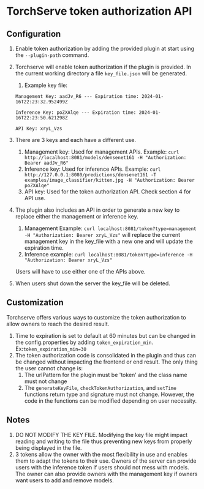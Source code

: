 # TorchServe token authorization API

## Configuration
1. Enable token authorization by adding the provided plugin at start using the `--plugin-path` command.
2. Torchserve will enable token authorization if the plugin is provided. In the current working directory a file `key_file.json` will be generated.
    1. Example key file:

    `Management Key: aadJv_R6 --- Expiration time: 2024-01-16T22:23:32.952499Z`

    `Inference Key: poZXAlqe --- Expiration time: 2024-01-16T22:23:50.621298Z`

    `API Key: xryL_Vzs`
3. There are 3 keys and each have a different use.
    1. Management key: Used for management APIs. Example:
    `curl http://localhost:8081/models/densenet161 -H "Authorization: Bearer aadJv_R6"`
    2. Inference key: Used for inference APIs. Example:
    `curl http://127.0.0.1:8080/predictions/densenet161 -T examples/image_classifier/kitten.jpg -H "Authorization: Bearer poZXAlqe"`
    3. API key: Used for the token authorization API. Check section 4 for API use.
4. The plugin also includes an API in order to generate a new key to replace either the management or inference key.
    1. Management Example:
    `curl localhost:8081/token?type=management -H "Authorization: Bearer xryL_Vzs"` will replace the current management key in the key_file with a new one and will update the expiration time.
    2. Inference example:
    `curl localhost:8081/token?type=inference -H "Authorization: Bearer xryL_Vzs"`

    Users will have to use either one of the APIs above.

5. When users shut down the server the key_file will be deleted.


## Customization
Torchserve offers various ways to customize the token authorization to allow owners to reach the desired result.
1. Time to expiration is set to default at 60 minutes but can be changed in the config.properties by adding `token_expiration_min`. Ex:`token_expiration_min=30`
2. The token authorization code is consolidated in the plugin and thus can be changed without impacting the frontend or end result. The only thing the user cannot change is:
    1. The urlPattern for the plugin must be 'token' and the class name must not change
    2. The `generateKeyFile`, `checkTokenAuthorization`, and `setTime` functions return type and signature must not change. However, the code in the functions can be modified depending on user necessity.

## Notes
1. DO NOT MODIFY THE KEY FILE. Modifying the key file might impact reading and writing to the file thus preventing new keys from properly being displayed in the file.
2. 3 tokens allow the owner with the most flexibility in use and enables them to adapt the tokens to their use. Owners of the server can provide users with the inference token if users should not mess with models. The owner can also provide owners with the management key if owners want users to add and remove models.
